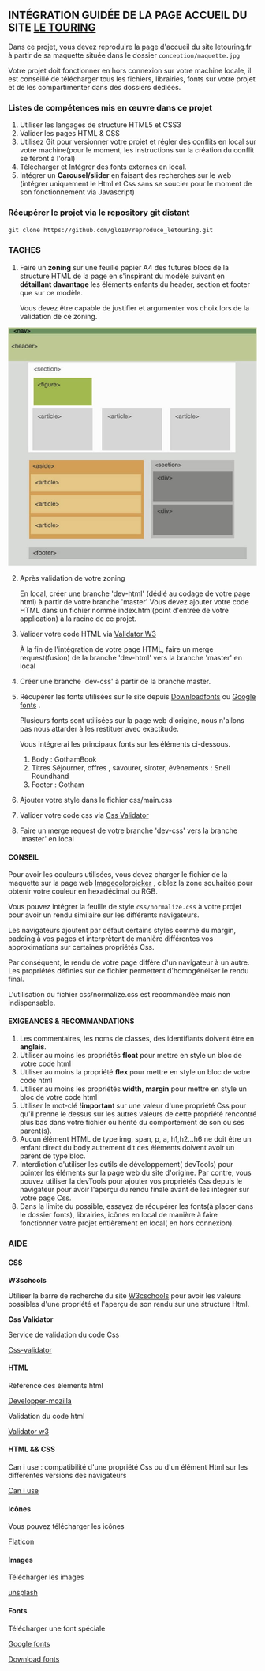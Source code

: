 ## INTÉGRATION GUIDÉE DE LA PAGE ACCUEIL DU SITE [LE TOURING](letouring.fr)

Dans ce projet, vous devez reproduire la page d'accueil du site letouring.fr à partir de sa maquette située dans le dossier `conception/maquette.jpg`

Votre projet doit fonctionner en hors connexion sur votre machine locale, il est conseillé de télécharger tous les fichiers, librairies, fonts sur votre projet et de les compartimenter dans des dossiers dédiées.

### Listes de compétences mis en œuvre dans ce projet

1. Utiliser les langages de structure HTML5 et CSS3
2. Valider les pages HTML &  CSS
3. Utilisez Git pour versionner votre projet et régler des conflits en local sur votre machine(pour le moment, les instructions sur la création du conflit se feront à l'oral)
4. Télécharger et Intégrer des fonts externes en local.
5. Intégrer un **Carousel/slider** en faisant des recherches sur le web (intégrer uniquement le Html et Css sans se soucier pour le moment de son fonctionnement via Javascript)

### Récupérer le projet via le repository git distant

`git clone https://github.com/glo10/reproduce_letouring.git`

### TACHES

1. Faire un **zoning** sur une feuille papier A4 des futures blocs de la structure HTML de la page en s'inspirant du modèle suivant  en **détaillant davantage** les éléments enfants du header, section et footer que sur ce modèle.

   Vous devez être capable de justifier et argumenter vos choix lors de la validation de ce zoning.

![](conception/zoning_detail.jpg)

2. Après validation de votre zoning
   
   En local, créer une branche 'dev-html' (dédié au codage de votre page html) à partir de votre branche  'master' 
   Vous devez ajouter votre code HTML dans un fichier nommé  index.html(point d'entrée de votre application) à la racine de ce projet.
   
3. Valider votre code HTML via [Validator W3](https://validator.w3.org/)

   À la fin de l'intégration de votre page HTML, faire un merge request(fusion) de la branche 'dev-html' vers la branche 'master' en local

4. Créer une branche 'dev-css' à partir de la branche master.

5. Récupérer les fonts utilisées sur le site depuis [Downloadfonts](https://www.downloadfonts.io/gotham-font-family-free/) ou [Google fonts](https://fonts.google.com/) .

   Plusieurs fonts sont utilisées sur la page web d'origine, nous n'allons pas nous attarder à les restituer avec exactitude.

   Vous intégrerai les principaux fonts sur les éléments ci-dessous.

   1. Body :  GothamBook
   2. Titres Séjourner, offres , savourer, siroter, évènements : Snell Roundhand
   3. Footer  : Gotham

6. Ajouter votre style dans le fichier css/main.css

7. Valider votre code css via  [Css Validator](http://www.css-validator.org/)

8. Faire un merge request de  votre branche 'dev-css' vers la branche 'master' en local

#### CONSEIL

Pour avoir les couleurs utilisées, vous devez charger le fichier de la maquette sur la page web [Imagecolorpicker](https://imagecolorpicker.com/) , ciblez la zone souhaitée pour obtenir votre couleur en hexadécimal ou RGB.

Vous pouvez intégrer la feuille de style `css/normalize.css` à votre projet pour avoir un rendu similaire sur les différents navigateurs. 

Les navigateurs ajoutent par défaut certains styles comme du margin, padding à vos pages et interprètent de manière différentes vos approximations sur certaines propriétés Css.

Par conséquent, le rendu de votre page diffère d'un navigateur à un autre. Les propriétés définies sur ce fichier permettent d'homogénéiser le rendu final.

L'utilisation du fichier css/normalize.css est recommandée mais non indispensable.

#### EXIGEANCES & RECOMMANDATIONS

1. Les commentaires, les noms de classes, des identifiants doivent être en **anglais**.
2. Utiliser au moins les propriétés **float** pour mettre en style un bloc de votre code html
3. Utiliser au moins la propriété **flex** pour mettre en style un bloc de votre code html
4. Utiliser au moins les propriétés **width**, **margin** pour mettre en style un bloc de votre code html
5. Utiliser le mot-clé **!importan**t sur une valeur d'une propriété  Css pour qu'il prenne le dessus sur les autres valeurs de cette propriété rencontré plus bas dans votre fichier ou hérité du comportement de son ou ses parent(s).
6. Aucun élément HTML de type img, span, p, a, h1,h2...h6 ne doit être un enfant direct du body autrement dit ces éléments doivent avoir un parent de type bloc.
7. Interdiction d'utiliser les outils de développement( devTools) pour pointer les éléments sur la page web du site d'origine.
   Par contre, vous pouvez utiliser la devTools pour ajouter vos propriétés Css depuis le navigateur pour avoir l'aperçu du rendu  finale avant de les intégrer sur votre page Css.
8. Dans la limite du possible, essayez de récupérer les fonts(à placer dans le dossier fonts), librairies, icônes  en local de manière à faire fonctionner votre projet entièrement en local( en hors connexion).

### AIDE

#### CSS

**W3schools**

Utiliser la barre de recherche du site [W3cschools](https://www.w3schools.com/) pour avoir les valeurs possibles d'une propriété et l'aperçu de son rendu sur une structure Html.

**Css Validator**

Service de validation du code Css

[Css-validator](https://jigsaw.w3.org/css-validator/)

#### HTML

Référence des éléments html

[Developper-mozilla](https://developer.mozilla.org/fr/docs/Web/HTML/Element)

Validation du code html

[Validator w3](https://validator.w3.org/)

#### HTML && CSS

Can i use : compatibilité d'une propriété Css ou d'un élément Html sur les différentes versions des navigateurs

[Can i use](https://caniuse.com/)

#### Icônes

Vous pouvez télécharger les icônes

[Flaticon](https://www.flaticon.com/)

#### Images

Télécharger les images

[unsplash](https://unsplash.com/)

#### Fonts

Télécharger une font spéciale

[Google fonts](https://www.google.com/search?client=firefox-b-d&q=googlefonts)

[Download fonts](https://www.downloadfonts.io/)